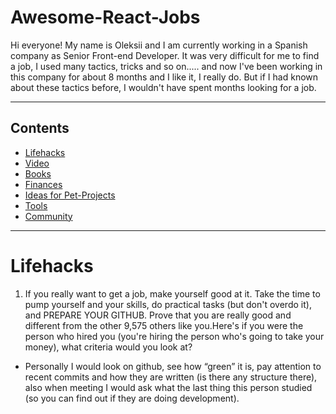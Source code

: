 # Awesome-React-Jobs

Hi everyone! My name is Oleksii and I am currently working in a Spanish company as Senior Front-end Developer. It was very difficult for me to find a job, I used many tactics, tricks and so on..... and now I've been working in this company for about 8 months and I like it, I really do. But if I had known about these tactics before, I wouldn't have spent months looking for a job.

---

## Contents

- [Lifehacks](#lifehacks)
- [Video](#videos)
- [Books](#books)
- [Finances](#finances)
- [Ideas for Pet-Projects](#pet-projects)
- [Tools](#tools)
- [Community](#community)


---


# Lifehacks 

1. If you really want to get a job, make yourself good at it. Take the time to pump yourself and your skills, do practical tasks (but don't overdo it), and PREPARE YOUR GITHUB. Prove that you are really good and different from the other 9,575 others like you.Here's if you were the person who hired you (you're hiring the person who's going to take your money), what criteria would you look at?
- Personally I would look on github, see how “green” it is, pay attention to recent commits and how they are written (is there any structure there), also when meeting I would ask what the last thing this person studied (so you can find out if they are doing development).
